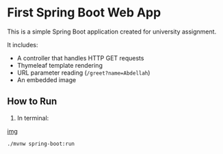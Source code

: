 # First Spring Boot Web App

This is a simple Spring Boot application created for university assignment.

It includes:
- A controller that handles HTTP GET requests
- Thymeleaf template rendering
- URL parameter reading (`/greet?name=Abdellah`)
- An embedded image

## How to Run

1. In terminal:

[img](./screenshots/code.png)

```bash
./mvnw spring-boot:run
